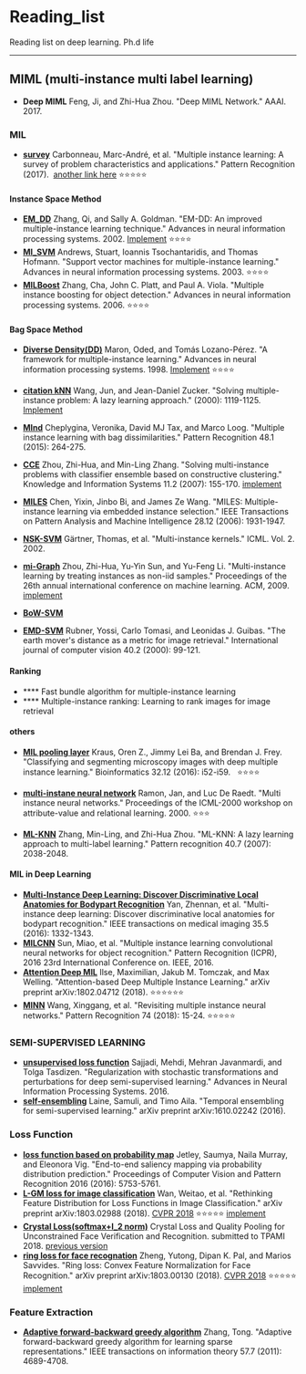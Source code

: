 # Reading_list
Reading list on deep learning.  Ph.d life

***
## MIML (multi-instance multi label learning)
* **Deep MIML** Feng, Ji, and Zhi-Hua Zhou. "Deep MIML Network." AAAI. 2017.

### MIL
* **[survey](https://www.sciencedirect.com/science/article/pii/S0031320317304065)** Carbonneau, Marc-André, et al. "Multiple instance learning: A survey of problem characteristics and applications." Pattern Recognition (2017).  [another link here](https://arxiv.org/pdf/1612.03365.pdf) :star::star::star::star::star:
  
#### Instance Space Method
* **[EM_DD](http://papers.nips.cc/paper/1959-em-dd-an-improved-multiple-instance-learning-technique.pdf)** Zhang, Qi, and Sally A. Goldman. "EM-DD: An improved multiple-instance learning technique." Advances in neural information processing systems. 2002. [Implement](http://lamda.nju.edu.cn/code_MIL-Ensemble.ashx)
:star::star::star::star:
* **[MI_SVM](http://papers.nips.cc/paper/2232-support-vector-machines-for-multiple-instance-learning.pdf)** Andrews, Stuart, Ioannis Tsochantaridis, and Thomas Hofmann. "Support vector machines for multiple-instance learning." Advances in neural information processing systems. 2003. :star::star::star::star:
* **[MILBoost](http://papers.nips.cc/paper/2926-multiple-instance-boosting-for-object-detection.pdf)** Zhang, Cha, John C. Platt, and Paul A. Viola. "Multiple instance boosting for object detection." Advances in neural information processing systems. 2006. :star::star::star::star:
  
#### Bag Space Method
* **[Diverse Density(DD)](http://lis.csail.mit.edu/pubs/tlp/maron98framework.pdf)** Maron, Oded, and Tomás Lozano-Pérez. "A framework for multiple-instance learning." Advances in neural information processing systems. 1998. [Implement](http://lamda.nju.edu.cn/code_MIL-Ensemble.ashx) :star::star::star::star: 
* **[citation kNN](http://cogprints.org/2124/3/wang_ICML2000.pdf)** Wang, Jun, and Jean-Daniel Zucker. "Solving multiple-instance problem: A lazy learning approach." (2000): 1119-1125. [Implement](http://lamda.nju.edu.cn/code_MIL-Ensemble.ashx) 
* **[MInd](https://www.sciencedirect.com/science/article/pii/S0031320314002817)** Cheplygina, Veronika, David MJ Tax, and Marco Loog. "Multiple instance learning with bag dissimilarities." Pattern Recognition 48.1 (2015): 264-275.
* **[CCE](https://link.springer.com/content/pdf/10.1007%2Fs10115-006-0029-3.pdf)** Zhou, Zhi-Hua, and Min-Ling Zhang. "Solving multi-instance problems with classifier ensemble based on constructive clustering." Knowledge and Information Systems 11.2 (2007): 155-170. [implement](http://lamda.nju.edu.cn/code_CCE.ashx)

* **[MILES](http://ieeexplore.ieee.org/abstract/document/1717454/)** Chen, Yixin, Jinbo Bi, and James Ze Wang. "MILES: Multiple-instance learning via embedded instance selection." IEEE Transactions on Pattern Analysis and Machine Intelligence 28.12 (2006): 1931-1947.
* **[NSK-SVM](http://sci2s.ugr.es/keel/pdf/algorithm/congreso/2002-Gartner-ICML.pdf)** Gärtner, Thomas, et al. "Multi-instance kernels." ICML. Vol. 2. 2002.
* **[mi-Graph](http://citeseerx.ist.psu.edu/viewdoc/download?doi=10.1.1.149.6808&rep=rep1&type=pdf)** Zhou, Zhi-Hua, Yu-Yin Sun, and Yu-Feng Li. "Multi-instance learning by treating instances as non-iid samples." Proceedings of the 26th annual international conference on machine learning. ACM, 2009. [implement](http://lamda.nju.edu.cn/code_miGraph.ashx)
* **[BoW-SVM]()**
* **[EMD-SVM](https://link.springer.com/content/pdf/10.1023%2FA%3A1026543900054.pdf)** Rubner, Yossi, Carlo Tomasi, and Leonidas J. Guibas. "The earth mover's distance as a metric for image retrieval." International journal of computer vision 40.2 (2000): 99-121.

#### Ranking
* **** Fast bundle algorithm for multiple-instance learning
* **** Multiple-instance ranking: Learning to rank images for image retrieval

#### others
* **[MIL pooling layer](https://academic.oup.com/bioinformatics/article/32/12/i52/2288769)** Kraus, Oren Z., Jimmy Lei Ba, and Brendan J. Frey. "Classifying and segmenting microscopy images with deep multiple instance learning." Bioinformatics 32.12 (2016): i52-i59.   :star::star::star::star:

* **[ multi-instane neural network](https://lirias.kuleuven.be/bitstream/123456789/133224/1/31670.pdf)** Ramon, Jan, and Luc De Raedt. "Multi instance neural networks." Proceedings of the ICML-2000 workshop on attribute-value and relational learning. 2000. :star::star::star:



* **[ML-KNN](https://ac.els-cdn.com/S0031320307000027/1-s2.0-S0031320307000027-main.pdf?_tid=4aca996e-88bb-4a31-8efc-b590364adbd2&acdnat=1521359388_bb21b8697481230d67ebf257245dad8a)** Zhang, Min-Ling, and Zhi-Hua Zhou. "ML-KNN: A lazy learning approach to multi-label learning." Pattern recognition 40.7 (2007): 2038-2048.

#### MIL in Deep Learning
* **[Multi-Instance Deep Learning: Discover Discriminative Local Anatomies for Bodypart Recognition](http://ieeexplore.ieee.org/stamp/stamp.jsp?arnumber=7398101)** Yan, Zhennan, et al. "Multi-instance deep learning: Discover discriminative local anatomies for bodypart recognition." IEEE transactions on medical imaging 35.5 (2016): 1332-1343.
* **[MILCNN](https://arxiv.org/pdf/1610.03155.pdf)**  Sun, Miao, et al. "Multiple instance learning convolutional neural networks for object recognition." Pattern Recognition (ICPR), 2016 23rd International Conference on. IEEE, 2016.
* **[Attention Deep MIL](https://arxiv.org/pdf/1802.04712.pdf)** Ilse, Maximilian, Jakub M. Tomczak, and Max Welling. "Attention-based Deep Multiple Instance Learning." arXiv preprint arXiv:1802.04712 (2018). :star::star::star::star::star::star:
* **[MINN](https://ac.els-cdn.com/S0031320317303382/1-s2.0-S0031320317303382-main.pdf?_tid=a6cd7eba-7151-4cf6-9bae-7920c3e0ac75&acdnat=1521535813_58887e0c10d507eeab20ecc7e9b012e5)** Wang, Xinggang, et al. "Revisiting multiple instance neural networks." Pattern Recognition 74 (2018): 15-24.  :star::star::star::star::star:

### SEMI-SUPERVISED LEARNING
* **[unsupervised loss function](https://arxiv.org/pdf/1606.04586.pdf)** Sajjadi, Mehdi, Mehran Javanmardi, and Tolga Tasdizen. "Regularization with stochastic transformations and perturbations for deep semi-supervised learning." Advances in Neural Information Processing Systems. 2016. 
* **[self-ensembling](https://arxiv.org/pdf/1610.02242.pdf)** Laine, Samuli, and Timo Aila. "Temporal ensembling for semi-supervised learning." arXiv preprint arXiv:1610.02242 (2016).


### Loss Function
* **[loss function based on probability map](https://arxiv.org/abs/1804.01793)** Jetley, Saumya, Naila Murray, and Eleonora Vig. "End-to-end saliency mapping via probability distribution prediction." Proceedings of Computer Vision and Pattern Recognition 2016 (2016): 5753-5761. 
* **[L-GM loss for image classification](https://arxiv.org/abs/1803.02988)** Wan, Weitao, et al. "Rethinking Feature Distribution for Loss Functions in Image Classification." arXiv preprint arXiv:1803.02988 (2018). [CVPR 2018]() :star::star::star::star::star: [implement](https://github.com/WeitaoVan/L-GM-loss)
* **[Crystal Loss(softmax+l\_2 norm)](https://arxiv.org/pdf/1804.01159.pdf)** Crystal Loss and Quality Pooling for Unconstrained Face Verification and Recognition.  submitted to TPAMI 2018. [previous version](https://arxiv.org/abs/1703.09507)
* **[ring loss for face recognation](https://arxiv.org/abs/1803.00130)** Zheng, Yutong, Dipan K. Pal, and Marios Savvides. "Ring loss: Convex Feature Normalization for Face Recognition." arXiv preprint arXiv:1803.00130 (2018). [CVPR 2018]() :star::star::star::star::star: [implement](https://github.com/Paralysis/ringloss)

### Feature Extraction
* **[Adaptive forward-backward greedy algorithm](http://ieeexplore.ieee.org/abstract/document/5895111/)** Zhang, Tong. "Adaptive forward-backward greedy algorithm for learning sparse representations." IEEE transactions on information theory 57.7 (2011): 4689-4708. 
 
